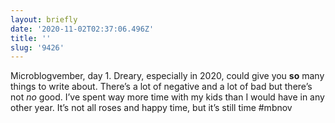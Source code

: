 ```yaml
---
layout: briefly
date: '2020-11-02T02:37:06.496Z'
title: ''
slug: '9426'
---
```

Microblogvember, day 1. Dreary, especially in 2020, could give you **so** many things to write about. There’s a lot of negative and a lot of bad but there’s not _no_ good. I’ve spent way more time with my kids than I would have in any other year. It’s not all roses and happy time, but it’s still time #mbnov
